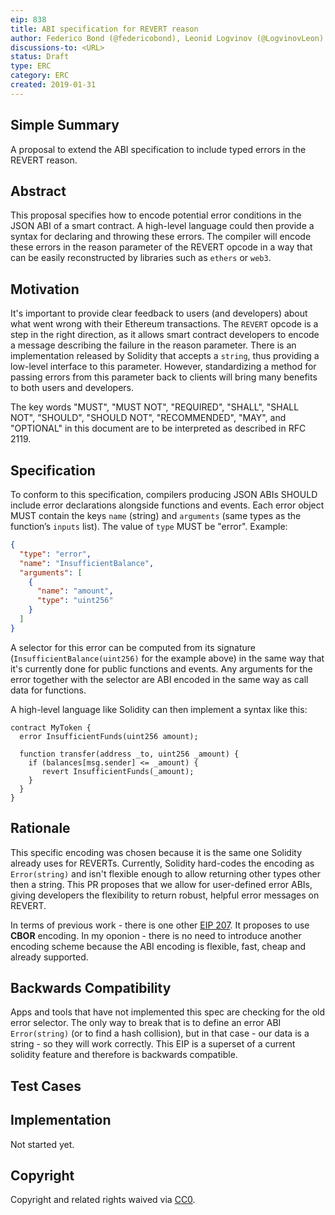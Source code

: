 ```yaml
---
eip: 838
title: ABI specification for REVERT reason
author: Federico Bond (@federicobond), Leonid Logvinov (@LogvinovLeon)
discussions-to: <URL>
status: Draft
type: ERC
category: ERC
created: 2019-01-31
---
```


<!--You can leave these HTML comments in your merged EIP and delete the visible duplicate text guides, they will not appear and may be helpful to refer to if you edit it again. This is the suggested template for new EIPs. Note that an EIP number will be assigned by an editor. When opening a pull request to submit your EIP, please use an abbreviated title in the filename, `eip-draft_title_abbrev.md`. The title should be 44 characters or less.-->

## Simple Summary

<!--"If you can't explain it simply, you don't understand it well enough." Provide a simplified and layman-accessible explanation of the EIP.-->

A proposal to extend the ABI specification to include typed errors in the REVERT reason.

## Abstract

<!--A short (~200 word) description of the technical issue being addressed.-->

This proposal specifies how to encode potential error conditions in the JSON ABI of a smart contract. A high-level language could then provide a syntax for declaring and throwing these errors. The compiler will encode these errors in the reason parameter of the REVERT opcode in a way that can be easily reconstructed by libraries such as `ethers` or `web3`.

## Motivation

<!--The motivation is critical for EIPs that want to change the Ethereum protocol. It should clearly explain why the existing protocol specification is inadequate to address the problem that the EIP solves. EIP submissions without sufficient motivation may be rejected outright.-->

It's important to provide clear feedback to users (and developers) about what went wrong with their Ethereum transactions. The `REVERT` opcode is a step in the right direction, as it allows smart contract developers to encode a message describing the failure in the reason parameter. There is an implementation released by Solidity that accepts a `string`, thus providing a low-level interface to this parameter. However, standardizing a method for passing errors from this parameter back to clients will bring many benefits to both users and developers.

The key words "MUST", "MUST NOT", "REQUIRED", "SHALL", "SHALL NOT", "SHOULD", "SHOULD NOT", "RECOMMENDED", "MAY", and "OPTIONAL" in this document are to be interpreted as described in RFC 2119.

## Specification

<!--The technical specification should describe the syntax and semantics of any new feature. The specification should be detailed enough to allow competing, interoperable implementations for any of the current Ethereum platforms (go-ethereum, parity, cpp-ethereum, ethereumj, ethereumjs, and [others](https://github.com/ethereum/wiki/wiki/Clients)).-->

To conform to this specification, compilers producing JSON ABIs SHOULD include error declarations alongside functions and events. Each error object MUST contain the keys `name` (string) and `arguments` (same types as the function’s `inputs` list). The value of `type` MUST be "error".
Example:

```json
{
  "type": "error",
  "name": "InsufficientBalance",
  "arguments": [
    {
      "name": "amount",
      "type": "uint256"
    }
  ]
}
```

A selector for this error can be computed from its signature (`InsufficientBalance(uint256)` for the example above) in the same way that it's currently done for public functions and events. Any arguments for the error together with the selector are ABI encoded in the same way as call data for functions.

A high-level language like Solidity can then implement a syntax like this:

```solidity
contract MyToken {
  error InsufficientFunds(uint256 amount);

  function transfer(address _to, uint256 _amount) {
    if (balances[msg.sender] <= _amount) {
       revert InsufficientFunds(_amount);
    }
  }
}
```

## Rationale

<!--The rationale fleshes out the specification by describing what motivated the design and why particular design decisions were made. It should describe alternate designs that were considered and related work, e.g. how the feature is supported in other languages. The rationale may also provide evidence of consensus within the community, and should discuss important objections or concerns raised during discussion.-->

This specific encoding was chosen because it is the same one Solidity already uses for REVERTs. Currently, Solidity hard-codes the encoding as `Error(string)` and isn't flexible enough to allow returning other types other then a string. This PR proposes that we allow for user-defined error ABIs, giving developers the flexibility to return robust, helpful error messages on REVERT.

In terms of previous work - there is one other [EIP 207](https://github.com/ethereum/EIPs/pull/207). It proposes to use **CBOR** encoding. In my oponion - there is no need to introduce another encoding scheme because the ABI encoding is flexible, fast, cheap and already supported.

## Backwards Compatibility

<!--All EIPs that introduce backwards incompatibilities must include a section describing these incompatibilities and their severity. The EIP must explain how the author proposes to deal with these incompatibilities. EIP submissions without a sufficient backwards compatibility treatise may be rejected outright.-->

Apps and tools that have not implemented this spec are checking for the old error selector. The only way to break that is to define an error ABI `Error(string)` (or to find a hash collision), but in that case - our data is a string - so they will work correctly. This EIP is a superset of a current solidity feature and therefore is backwards compatible.

## Test Cases

<!--Test cases for an implementation are mandatory for EIPs that are affecting consensus changes. Other EIPs can choose to include links to test cases if applicable.-->

## Implementation

<!--The implementations must be completed before any EIP is given status "Final", but it need not be completed before the EIP is accepted. While there is merit to the approach of reaching consensus on the specification and rationale before writing code, the principle of "rough consensus and running code" is still useful when it comes to resolving many discussions of API details.-->

Not started yet.

## Copyright

Copyright and related rights waived via [CC0](https://creativecommons.org/publicdomain/zero/1.0/).

